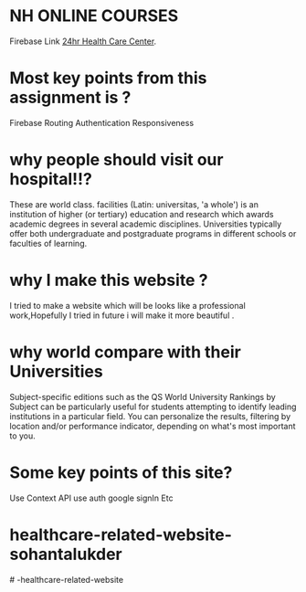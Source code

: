 # NH ONLINE COURSES

Firebase Link [24hr Health Care Center](https://helthcare12.netlify.app/).

# Most key points from this assignment is ?
Firebase
Routing
Authentication
Responsiveness

# why people should visit our hospital!!?
 These are world class. facilities (Latin: universitas, 'a whole') is an institution of higher (or tertiary) education and research which awards academic degrees in several academic disciplines. Universities typically offer both undergraduate and postgraduate programs in different schools or faculties of learning.


 # why I make this website ?
 I tried to make a website which will be looks like a professional work,Hopefully I tried in future i will make it more beautiful .


 # why world compare with their Universities

 Subject-specific editions such as the QS World University Rankings by Subject can be particularly useful for students attempting to identify leading institutions in a particular field. You can personalize the results, filtering by location and/or performance indicator, depending on what's most important to you.

# Some key points of this site?
Use Context API
use auth
google signIn 
Etc 
# healthcare-related-website-sohantalukder

#   - h e a l t h c a r e - r e l a t e d - w e b s i t e  
 